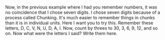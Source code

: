 Now, in the previous example where I had you remember numbers, it was no
coincidence that I chose seven digits. I chose seven digits because of a
process called Chunking. It's much easier to remember things in chunks than it
is in individual units. Here I want you to try this. Remember these letters, D,
C, V, N, U, D, A, I. Now, count by threes to 30, 3, 6, 9, 12, and so on. Now
what were the letters I said? Write them here.
